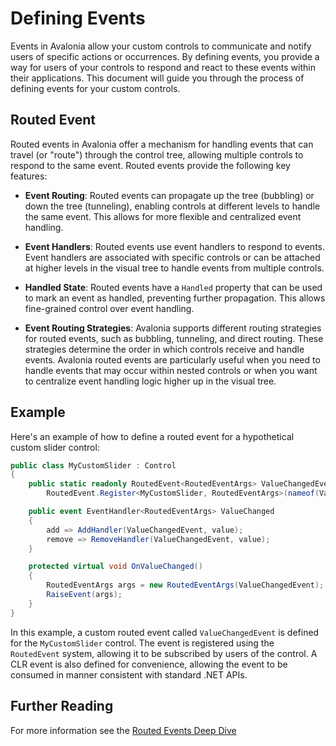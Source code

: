 # Defining Events

Events in Avalonia allow your custom controls to communicate and notify users of specific actions or occurrences. By defining events, you provide a way for users of your controls to respond and react to these events within their applications. This document will guide you through the process of defining events for your custom controls.

## Routed Event

Routed events in Avalonia offer a mechanism for handling events that can travel (or "route") through the control tree, allowing multiple controls to respond to the same event. Routed events provide the following key features:

- **Event Routing**: Routed events can propagate up the tree (bubbling) or down the tree (tunneling), enabling controls at different levels to handle the same event. This allows for more flexible and centralized event handling.

- **Event Handlers**: Routed events use event handlers to respond to events. Event handlers are associated with specific controls or can be attached at higher levels in the visual tree to handle events from multiple controls.

- **Handled State**: Routed events have a `Handled` property that can be used to mark an event as handled, preventing further propagation. This allows fine-grained control over event handling.

- **Event Routing Strategies**: Avalonia supports different routing strategies for routed events, such as bubbling, tunneling, and direct routing. These strategies determine the order in which controls receive and handle events.
Avalonia routed events are particularly useful when you need to handle events that may occur within nested controls or when you want to centralize event handling logic higher up in the visual tree.

## Example

Here's an example of how to define a routed event for a hypothetical custom slider control:

```csharp
public class MyCustomSlider : Control
{
    public static readonly RoutedEvent<RoutedEventArgs> ValueChangedEvent =
        RoutedEvent.Register<MyCustomSlider, RoutedEventArgs>(nameof(ValueChanged), RoutingStrategies.Direct);

    public event EventHandler<RoutedEventArgs> ValueChanged
    {
        add => AddHandler(ValueChangedEvent, value);
        remove => RemoveHandler(ValueChangedEvent, value);
    }

    protected virtual void OnValueChanged()
    {
        RoutedEventArgs args = new RoutedEventArgs(ValueChangedEvent);
        RaiseEvent(args);
    }
}
```

In this example, a custom routed event called `ValueChangedEvent` is defined for the `MyCustomSlider` control. The event is registered using the `RoutedEvent` system, allowing it to be subscribed by users of the control. A CLR event is also defined for convenience, allowing the event to be consumed in manner consistent with standard .NET APIs.

## Further Reading

For more information see the [Routed Events Deep Dive](../../../../concepts/input/routed-events.md)
